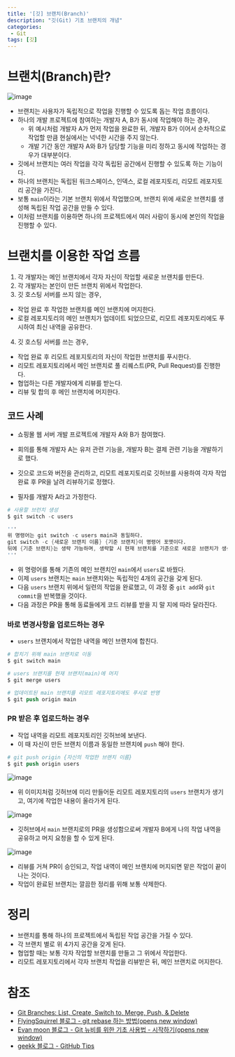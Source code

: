 ```yaml
---
title: '[깃] 브랜치(Branch)'
description: "깃(Git) 기초 브랜치의 개념"
categories:
 - Git
tags: [깃]
---
```


# 브랜치(Branch)란?
![image](https://user-images.githubusercontent.com/79494088/170908990-b4177484-cb2d-42d4-8dc7-6c23e182e060.png)

- 브랜치는 사용자가 독립적으로 작업을 진행할 수 있도록 돕는 작업 흐름이다.
- 하나의 개발 프로젝트에 참여하는 개발자 A, B가 동시에 작업해야 하는 경우,
  - 위 예시처럼 개발자 A가 먼저 작업을 완료한 뒤, 개발자 B가 이어서 순차적으로 작업할 만큼 현실에서는 넉넉한 시간을 주지 않는다.
  - 개발 기간 동안 개발자 A와 B가 담당할 기능을 미리 정하고 동시에 작업하는 경우가 대부분이다.
- 깃에서 브랜치는 여러 작업을 각각 독립된 공간에서 진행할 수 있도록 하는 기능이다.
- 하나의 브랜치는 독립된 워크스페이스, 인덱스, 로컬 레포지토리, 리모트 레포지토리 공간을 가진다.
- 보통 `main`이라는 기본 브랜치 위에서 작업했으며, 브랜치 위에 새로운 브랜치를 생성해 독립된 작업 공간을 만들 수 있다.
- 이처럼 브랜치를 이용하면 하나의 프로젝트에서 여러 사람이 동시에 본인의 작업을 진행할 수 있다.

# 브랜치를 이용한 작업 흐름
1. 각 개발자는 메인 브랜치에서 각자 자신이 작업할 새로운 브랜치를 만든다.
2. 각 개발자는 본인이 만든 브랜치 위에서 작업한다.
3. 깃 호스팅 서버를 쓰지 않는 경우,
  - 작업 완료 후 작업한 브랜치를 메인 브랜치에 머지한다.
  - 로컬 레포지토리의 메인 브랜치가 업데이트 되었으므로, 리모트 레포지토리에도 푸시하여 최신 내역을 공유한다.
4. 깃 호스팅 서버를 쓰는 경우,
  - 작업 완료 후 리모트 레포지토리의 자신이 작업한 브랜치를 푸시한다.
  - 리모트 레포지토리에서 메인 브랜치로 풀 리퀘스트(PR, Pull Request)를 진행한다.
  - 협업하는 다른 개발자에게 리뷰를 받는다.
  - 리뷰 및 합의 후 메인 브랜치에 머지한다.

## 코드 사례
- 쇼핑몰 웹 서버 개발 프로젝트에 개발자 A와 B가 참여했다.
- 회의를 통해 개발자 A는 유저 관련 기능을, 개발자 B는 결제 관련 기능을 개발하기로 했다.
- 깃으로 코드와 버전을 관리하고, 리모트 레포지토리로 깃허브를 사용하여 각자 작업 완료 후 PR을 날려 리뷰하기로 정했다.

- 필자를 개발자 A라고 가정한다.

```s
# 사용할 브런치 생성
$ git switch -c users

'''
위 명령어는 git switch -c users main과 동일하다.
git switch -c {새로운 브랜치 이름} {기준 브랜치}이 명령어 포맷이다.
뒤에 {기준 브랜치}는 생략 가능하며, 생략할 시 현재 브랜치를 기준으로 새로운 브랜치가 생성된다.
'''
```

- 위 명령어를 통해 기존의 메인 브랜치인 `main`에서 `users`로 바꿨다.
- 이제 `users` 브랜치는 `main` 브랜치와는 독립적인 4개의 공간을 갖게 된다.
- 다음 `users` 브랜치 위에서 일련의 작업을 완료했고, 이 과정 중 `git add`와 `git commit`을 반복했을 것이다.
- 다음 과정은 PR을 통해 동료들에게 코드 리뷰를 받을 지 말 지에 따라 달라진다.

### 바로 변경사항을 업로드하는 경우
- `users` 브랜치에서 작업한 내역을 메인 브랜치에 합친다.

```s
# 합치기 위해 main 브랜치로 이동
$ git switch main

# users 브랜치를 현재 브랜치(main)에 머지
$ git merge users

# 업데이트된 main 브랜치를 리모트 레포지토리에도 푸시로 반영
$ git push origin main
```

### PR 받은 후 업로드하는 경우
- 작업 내역을 리모트 레포지토리인 깃허브에 보낸다.
- 이 때 자신이 만든 브랜치 이름과 동일한 브랜치에 `push` 해야 한다.

```s
# git push origin {자신의 작업한 브랜치 이름}
$ git push origin users
```

![image](https://user-images.githubusercontent.com/79494088/170912078-619f4fbe-ebca-42b3-aa95-c6513e6b12f6.png)

- 위 이미지처럼 깃허브에 미리 만들어둔 리모트 레포지토리의 `users` 브랜치가 생기고, 여기에 작업한 내용이 올라가게 된다.

![image](https://user-images.githubusercontent.com/79494088/170912084-cef2ada1-27eb-4af3-92de-fbddf3e61275.png)

- 깃허브에서 `main` 브랜치로의 PR을 생성함으로써 개발자 B에게 나의 작업 내역을 공유하고 머지 요청을 할 수 있게 된다.

![image](https://user-images.githubusercontent.com/79494088/170912141-fc5d12c7-b75f-4c2f-91d3-4a8495952d21.png)

- 리뷰를 거쳐 PR이 승인되고, 작업 내역이 메인 브랜치에 머지되면 맡은 작업이 끝이 나는 것이다.
- 작업이 완료된 브랜치는 깔끔한 정리를 위해 보통 삭제한다.

# 정리
- 브랜치를 통해 하나의 프로젝트에서 독립된 작업 공간을 가질 수 있다.
- 각 브랜치 별로 위 4가지 공간을 갖게 된다.
- 협업할 때는 보통 각자 작업할 브랜치를 만들고 그 위에서 작업한다.
- 리모트 레포지토리에서 각자 브랜치 작업을 리뷰받은 뒤, 메인 브랜치로 머지한다.

# 참조
- [Git Branches: List, Create, Switch to, Merge, Push, & Delete](https://www.nobledesktop.com/learn/git/git-branches)
- [FlyingSquirrel 블로그 - git rebase 하는 방법(opens new window)](https://flyingsquirrel.medium.com/git-rebase-%ED%95%98%EB%8A%94-%EB%B0%A9%EB%B2%95-ce6816fa859d)
- [Evan moon 블로그 - Git 뉴비를 위한 기초 사용법 - 시작하기(opens new window)](https://evan-moon.github.io/2019/07/25/git-tutorial/)
- [geekk 블로그 - GitHub Tips](https://octob.medium.com/github-tips-74dc0673e1b1)